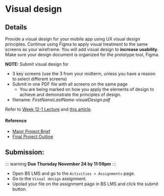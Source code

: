 # Visual design 

## Details

Provide a visual design for your mobile app using UX visual design principles. Continue using Figma to apply visual treatment to the same screens as your wireframe. You will add visual design to **increase usability**. Make sure your design document is organized for the prototype tool, Figma.

**NOTE:** Submit visual design for

- 3 key screens (use the 3 from your midterm, unless you have a reason to select different screens)
- Submit in one PDF file with all screens on the same page 
    - You are being marked on how you apply the elements of design to achieve and demonstrate the principles of design.
- filename: _FirstNameLastName-visualDesign.pdf_

Refer to [Week 12-1 Lecture](hhttps://drive.google.com/file/d/1wQc-486vbVOJNb4El0a0Jy5yh3zS1rfE/view?usp=sharing) and [this article](https://www.interaction-design.org/literature/article/the-building-blocks-of-visual-design).


#### Reference
-  [Major Project Brief](project-brief.md)
- [Final Project Outline](proj.md)


## Submission:

::: warning 
**Due Thursday November 24 by 11:59pm**
:::

- Open BS LMS and go to the `Activities > Assignments` page.
- Go to the `Visual design` assignment.
- Upolad your file on the assignment page in BS LMS and click the submit button. 